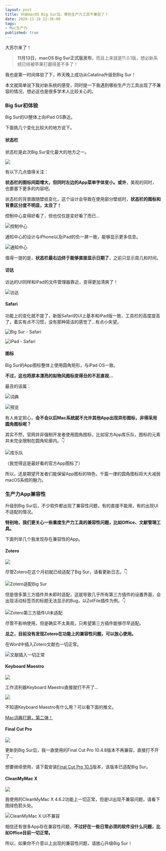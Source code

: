```yaml
---
layout: post
title: 升级macOS Big Sur后，哪些生产力工具不兼容了？
date: 2020-11-18 22:36:00
tags: 
- Mac生产力
published: true
---
```




大苏尔来了！

> **11月13日，macOS Big Sur正式版发布**，而且上来就是11.0.1版，想必新系统已经被苹果打磨得差不多了！

我也是第一时间体验了下，昨天晚上成功从Catalina升级到Big Sur！

本文就简单说下我对新系统的感受，同时提一下我遇到哪些生产力工具出现了不兼容的情况，想必这也是很多学术人比较关心的。

### Big Sur初体验

Big Sur的UI整体上向iPad OS靠近。

下面挑几个变化比较大的地方说下。

#### 状态栏

状态栏是此次Big Sur变化最大的地方之一。

![](https://figurebed-iseex.oss-cn-hangzhou.aliyuncs.com/img/20201114175825.png)

有以下几点值得关注：

**状态栏的图标间距增大，但同时左边的App菜单字体变小。或许**，美观的同时，也要塞下更多的内容吧。

状态栏的背景跟随壁纸变化，这个设计会导致在使用部分壁纸时，**状态栏的图标和背景区分度不明显，太丑了！**

控制中心变得好看了，但也仅仅是变好看了而已...

![控制中心](https://figurebed-iseex.oss-cn-hangzhou.aliyuncs.com/img/20201114180818.png)

通知中心的设计与iPhone以及iPad的负一屏一致，能够显示更多信息。


![通知中心](https://figurebed-iseex.oss-cn-hangzhou.aliyuncs.com/img/20201114185643.png)

值得一提的是，**状态栏最右边终于能够直接显示日期了**，之前只显示周几和时间。

#### 访达

访达的UI同样和iPad的文件管理器靠近，变得更加清爽了！

![访达](https://figurebed-iseex.oss-cn-hangzhou.aliyuncs.com/img/20201114190021.png)

#### Safari

功能上的变化就不提了，新版Safari的UI上基本和iPad版一致，工具栏的高度提高了，着实有点不习惯，没有那种简洁的感觉了...有点小失望。

![Big Sur - Safari](https://figurebed-iseex.oss-cn-hangzhou.aliyuncs.com/img/20201114190241.png)

![iPad - Safari](https://figurebed-iseex.oss-cn-hangzhou.aliyuncs.com/img/20201114190241.png)



#### 图标

Big Sur的App图标整体上使用圆角矩形，与iPad OS一致。

**不过，这也将原本漂亮的拟物风图标变得丑的不忍直视...**

最丑的该属：

![词典](https://figurebed-iseex.oss-cn-hangzhou.aliyuncs.com/img/20201114191629.png)

![预览](https://figurebed-iseex.oss-cn-hangzhou.aliyuncs.com/img/20201114191730.png)

有人肯定担心，**会不会以后Mac系统就不允许其他App出现异形图标，非得采用圆角图标呢？**

其实不然，官网并非强制开发者使用圆角图标，比如官方App库乐队，图标的元素并未完全限制在圆角轮廓内。👇

![库乐队](https://figurebed-iseex.oss-cn-hangzhou.aliyuncs.com/img/20201114192016.png)

（我觉得这是最好看的官方App图标了）

所以，还是期望开发者们能保留App图标的特色，千篇一律的圆角图标将大大减弱macOS系统的魅力。

### 生产力App兼容性

升级到Big Sur后，不少软件都出现了兼容性问题，有的直接不能用，有的出现UI不适配的情况。

**特别地，我们更关心一些重度生产力工具的兼容性问题，比如Office、文献管理工具。**

下面列举几个我发现存在兼容性的App。

#### Zotero

![](https://figurebed-iseex.oss-cn-hangzhou.aliyuncs.com/img/20201114193223.png)

尽管Zotero在这个月初就已经适配了Big Sur，请看更新日志。👇

![Zotero适配Big Sur](https://figurebed-iseex.oss-cn-hangzhou.aliyuncs.com/img/20201114193411.png)


但是很多第三方插件并未即时适配，这就导致几乎所有第三方插件的设置界面，会出现活动标签页的标题无法显示的Bug，以ZotFile插件为例。👇

![Zotero第三方插件UI未适配](https://figurebed-iseex.oss-cn-hangzhou.aliyuncs.com/img/20201114193613.png)

尽管不影响使用，但是确实不太美观，只希望第三方插件能够尽早适配。

**总之，目前没有发现Zotero在功能上的兼容性问题，可以放心使用。**

在Word中插入Zotero文献也一切正常。

![文献插入一切正常](https://figurebed-iseex.oss-cn-hangzhou.aliyuncs.com/img/20201114194512.png)

#### Keyboard Maestro

![](https://figurebed-iseex.oss-cn-hangzhou.aliyuncs.com/img/20201114194656.png)

工作流利器Keyboard Maestro直接就打不开了...

![](https://figurebed-iseex.oss-cn-hangzhou.aliyuncs.com/img/20201114195114.png)

不知道Keyboard Maestro有什么用？可以看下面的推文。

[Mac词典打磨，第二弹！](https://mp.weixin.qq.com/s/6u626jmVysUjn9YLxC3tvA)

#### Final Cut Pro

![](https://figurebed-iseex.oss-cn-hangzhou.aliyuncs.com/img/20201114195842.png)

更新到Big Sur后，我一直使用的Final Cut Pro 10.4.8版本不再兼容，直接打不开了...

想要继续使用，请下载安装[Final Cut Pro 10.5](https://www.macdo.cn/30848.html "Final Cut Pro 10.5")版本，该版本已适配Big Sur。

#### CleanMyMac X

![](https://figurebed-iseex.oss-cn-hangzhou.aliyuncs.com/img/20201114200555.png)

我使用的CleanMyMac X 4.6.2功能上一切正常，但是UI出现不兼容问题，请看下图绿色箭头处。

![CleanMyMac X UI不兼容](https://figurebed-iseex.oss-cn-hangzhou.aliyuncs.com/img/20201114200753.png)

相信还有很多App存在兼容性问题，**不过好在一些日常必须的软件没什么问题，比如Office目前一切正常。**

所以，如果你不介意以上出现的兼容性问题，请放心升级Big Sur！